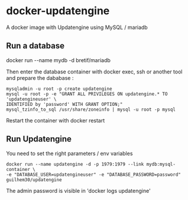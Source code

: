 # docker-updatengine

A docker image with Updatengine using MySQL / mariadb

[Updatengine]: http://www.updatengine.com/

## Run a database

   docker run --name mydb -d bretif/mariadb

Then enter the database container with docker exec, ssh or another tool and prepare the dababase :

    mysqladmin -u root -p create updatengine
    mysql -u root -p -e "GRANT ALL PRIVILEGES ON updatengine.* TO 'updatengineuser' \
    IDENTIFIED by 'password' WITH GRANT OPTION;"
    mysql_tzinfo_to_sql /usr/share/zoneinfo | mysql -u root -p mysql
    
Restart the container with docker restart

## Run Updatengine
You need to set the right parameters / env variables

    docker run --name updatengine -d -p 1979:1979 --link mydb:mysql-container \
    -e "DATABASE_USER=updatengineuser" -e "DATABASE_PASSWORD=password" guilhem30/updatengine

The admin password is visible in 'docker logs updatengine'

